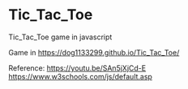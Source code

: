 # Tic_Tac_Toe
Tic_Tac_Toe game in javascript

Game in https://dog1133299.github.io/Tic_Tac_Toe/

Reference:
https://youtu.be/SAn5jXjCd-E
https://www.w3schools.com/js/default.asp
